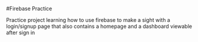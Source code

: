 #Firebase Practice

Practice project learning how to use firebase to make a sight with a login/signup page that also contains a homepage and a dashboard viewable after sign in
